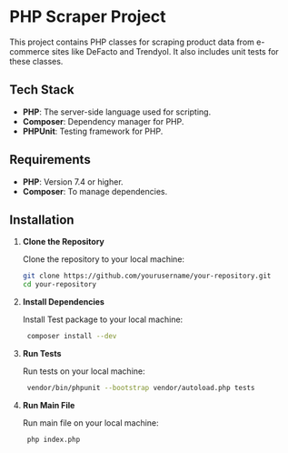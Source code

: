 # PHP Scraper Project

This project contains PHP classes for scraping product data from e-commerce sites like DeFacto and Trendyol. It also includes unit tests for these classes.

## Tech Stack

- **PHP**: The server-side language used for scripting.
- **Composer**: Dependency manager for PHP.
- **PHPUnit**: Testing framework for PHP.

## Requirements

- **PHP**: Version 7.4 or higher.
- **Composer**: To manage dependencies.

## Installation

1. **Clone the Repository**

   Clone the repository to your local machine:

   ```bash
   git clone https://github.com/yourusername/your-repository.git
   cd your-repository

2. **Install Dependencies**

   Install Test package to your local machine:

   ```bash
    composer install --dev
3. **Run Tests**

   Run tests on your local machine:

   ```bash
    vendor/bin/phpunit --bootstrap vendor/autoload.php tests
4. **Run Main File**

   Run main file on your local machine:

   ```bash
    php index.php
